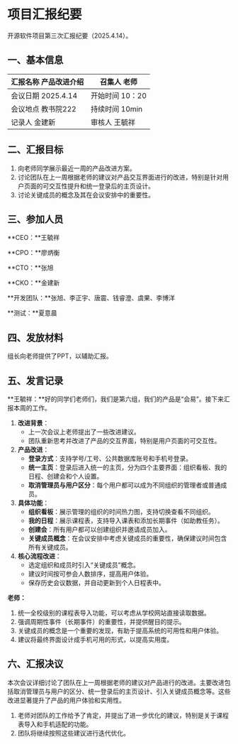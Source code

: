 # 项目汇报纪要

开源软件项目第三次汇报纪要（2025.4.14）。

## 一、基本信息

| 汇报名称    产品改进介绍 | 召集人    老师     |
| ------------------------ | ------------------ |
| 会议日期    2025.4.14    | 开始时间    10：20 |
| 会议地点    教书院222    | 持续时间    10min  |
| 记录人    金建新         | 审核人    王毓祥   |

## 二、汇报目标  

1. 向老师同学展示最近一周的产品改进方案。
2. 讨论团队在上一周根据老师的建议对产品交互界面进行的改进，特别是针对用户页面的可交互性提升和统一登录后的主页设计。
3. 讨论关键成员的概念及其在会议安排中的重要性。

## 三、参加人员  

**CEO：**王毓祥 

**CPO：**廖炳衡 

**CTO：**张旭 

**CKO：**金建新 

**开发团队：**张旭、李正宇、唐震、钱睿澄、虞果、李博洋 

**测试：**夏意晨

## 四、发放材料  

组长向老师提供了PPT，以辅助汇报。

## 五、发言记录  

**王毓祥：**好的同学们老师们，我们是第六组，我们的产品是“会易”。接下来汇报本周的工作。

1. **改进背景**：
   - 上一次会议上老师提出了一些改进建议。
   - 团队重新思考并改进了产品的交互界面，特别是用户页面的可交互性。
2. **产品改进**：
   - **登录方式**：支持学号/工号、公共数据库账号和手机号登录。
   - **统一主页**：登录后进入统一的主页，分为四个主要界面：组织看板、我的日程、创建会和个人设置。
   - **取消管理员与用户区分**：每个用户都可以成为不同组织的管理者或普通成员。
3. **具体功能**：
   - **组织看板**：展示管理的组织的时间热力图，支持切换查看不同组织。
   - **我的日程**：展示课程表，支持导入课表和添加长期事件（如助教任务）。
   - **创建会**：所有用户都可以创建组织并邀请成员加入。
   - **关键成员概念**：在会议安排中考虑关键成员的重要性，确保建议时间包含所有关键成员。
4. **核心流程改进**：
   - 选定组织和成员时引入“关键成员”概念。
   - 建议时间按可参会人数排序，提高用户体验。
   - 保存历史会议数据，并自动更新到个人日程表中。

**老师：**

1. 统一全校级别的课程表导入功能，可以考虑从学校网站直接读取数据。
2. 强调周期性事件（长期事件）的重要性，并提供醒目的提示。
3. 关键成员的概念是一个重要的发现，有助于提高系统的可用性和用户体验。
4. 建议将最终界面设计成手机可用的形式，以提高实用度。

## 六、汇报决议  

​	本次会议详细讨论了团队在上一周根据老师的建议对产品进行的改进。主要改进包括取消管理员与用户的区分、统一登录后的主页设计、引入关键成员概念等。这些改进显著提升了产品的用户体验和实用性。

1. 老师对团队的工作给予了肯定，并提出了进一步优化的建议，特别是关于课程表导入和手机适配的功能。
2. 团队将继续按照这些建议进行迭代优化。
